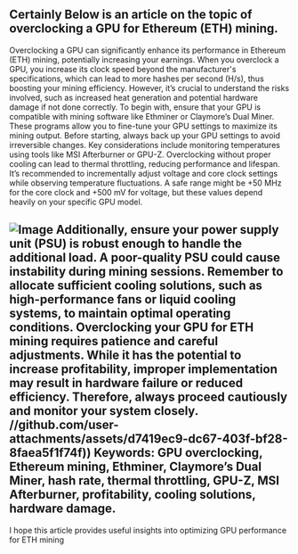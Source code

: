 Certainly Below is an article on the topic of overclocking a GPU for Ethereum (ETH) mining.
---
Overclocking a GPU can significantly enhance its performance in Ethereum (ETH) mining, potentially increasing your earnings. When you overclock a GPU, you increase its clock speed beyond the manufacturer's specifications, which can lead to more hashes per second (H/s), thus boosting your mining efficiency. However, it’s crucial to understand the risks involved, such as increased heat generation and potential hardware damage if not done correctly.
To begin with, ensure that your GPU is compatible with mining software like Ethminer or Claymore’s Dual Miner. These programs allow you to fine-tune your GPU settings to maximize its mining output. Before starting, always back up your GPU settings to avoid irreversible changes.
Key considerations include monitoring temperatures using tools like MSI Afterburner or GPU-Z. Overclocking without proper cooling can lead to thermal throttling, reducing performance and lifespan. It’s recommended to incrementally adjust voltage and core clock settings while observing temperature fluctuations. A safe range might be +50 MHz for the core clock and +500 mV for voltage, but these values depend heavily on your specific GPU model.

![Image](https://github.com/user-attachments/assets/d7419ec9-dc67-403f-bf28-8faea5f1f74f)
Additionally, ensure your power supply unit (PSU) is robust enough to handle the additional load. A poor-quality PSU could cause instability during mining sessions. Remember to allocate sufficient cooling solutions, such as high-performance fans or liquid cooling systems, to maintain optimal operating conditions.
Overclocking your GPU for ETH mining requires patience and careful adjustments. While it has the potential to increase profitability, improper implementation may result in hardware failure or reduced efficiency. Therefore, always proceed cautiously and monitor your system closely.
 //github.com/user-attachments/assets/d7419ec9-dc67-403f-bf28-8faea5f1f74f))
Keywords: GPU overclocking, Ethereum mining, Ethminer, Claymore’s Dual Miner, hash rate, thermal throttling, GPU-Z, MSI Afterburner, profitability, cooling solutions, hardware damage.
--- 
I hope this article provides useful insights into optimizing GPU performance for ETH mining
